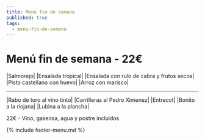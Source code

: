 ```yaml
---
title: Menú fin de semana
published: true
tags:
  - menu-fin-de-semana
---
```


# Menú fin de semana - 22€

|Salmorejo|
|Ensalada tropical|
|Ensalada con rulo de cabra y frutos secos|
|Pisto castellano con huevo|
|Arroz con marisco|

------

|Rabo de toro al vino tinto|
|Carrilleras al Pedro Ximenez|
|Entrecot|
|Bonito a la riojana|
|Lubina a la plancha|

22€ - Vino, gaseosa, agua y postre incluidos

{% include footer-menu.md %}
